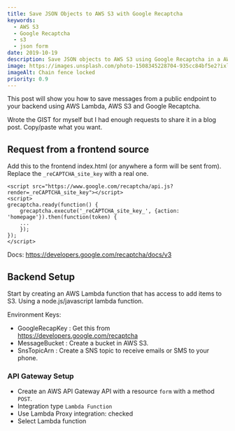 ```yaml
---
title: Save JSON Objects to AWS S3 with Google Recaptcha
keywords: 
  - AWS S3
  - Google Recaptcha
  - s3
  - json form
date: 2019-10-19
description: Save JSON objects to AWS S3 using Google Recaptcha in a AWS Lambda function.
image: https://images.unsplash.com/photo-1508345228704-935cc84bf5e2?ixlib=rb-1.2.1&ixid=eyJhcHBfaWQiOjEyMDd9&auto=format&fit=crop&w=668&q=80
imageAlt: Chain fence locked
priority: 0.9
---
```



This post will show you how to save messages from a public endpoint to your backend using AWS Lambda, AWS S3 and Google Recaptcha.

Wrote the GIST for myself but I had enough requests to share it in a blog post. Copy/paste what you want.

## Request from a frontend source

Add this to the frontend index.html (or anywhere a form will be sent from). Replace the `_reCAPTCHA_site_key` with a real one.

    <script src="https://www.google.com/recaptcha/api.js?render=_reCAPTCHA_site_key"></script>
    <script>
    grecaptcha.ready(function() {
        grecaptcha.execute('_reCAPTCHA_site_key_', {action: 'homepage'}).then(function(token) {
        ...
        });
    });
    </script>

Docs: <https://developers.google.com/recaptcha/docs/v3>

## Backend Setup

Start by creating an AWS Lambda function that has access to add items to S3. Using a node.js/javascript lambda function.

Environment Keys:

- GoogleRecapKey : Get this from <https://developers.google.com/recaptcha>
- MessageBucket : Create a bucket in AWS S3.
- SnsTopicArn : Create a SNS topic to receive emails or SMS to your phone.

<script src="https://gist.github.com/skittleson/908481d3b22425ae75657890246006db.js"></script>

### API Gateway Setup

- Create an AWS API Gateway API with a resource `form` with a method `POST`.
- Integration type `Lambda Function`
- Use Lambda Proxy integration: checked
- Select Lambda function
